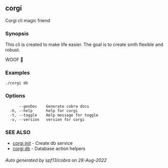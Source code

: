 ## corgi

Corgi cli magic friend

### Synopsis


This cli is created to make life easier.
The goal is to create smth flexible and robust.

WOOF 🐶
	

### Examples

```
./corgi db
```

### Options

```
      --genDoc    Generate cobra docs
  -h, --help      help for corgi
  -t, --toggle    Help message for toggle
  -v, --version   version for corgi
```

### SEE ALSO

* [corgi init](corgi_init.md)	 - Create db service
* [corgi db](corgi_db.md)	 - Database action helpers

###### Auto generated by spf13/cobra on 28-Aug-2022

